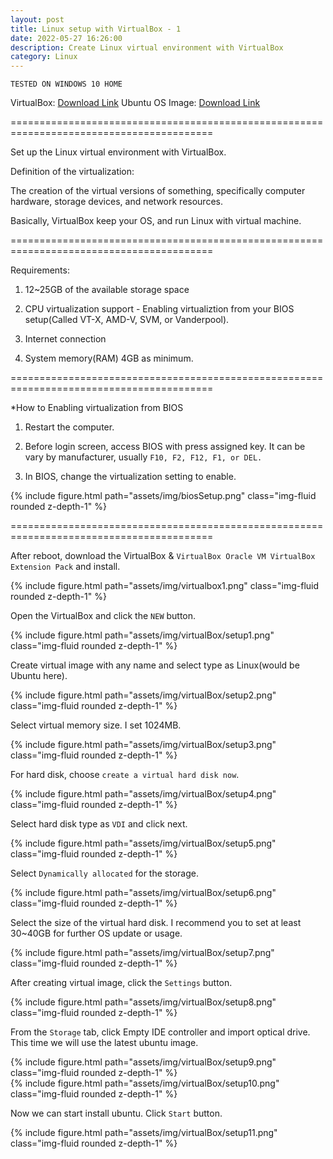```yaml
---
layout: post
title: Linux setup with VirtualBox - 1
date: 2022-05-27 16:26:00
description: Create Linux virtual environment with VirtualBox 
category: Linux
---
```

`TESTED ON WINDOWS 10 HOME`

VirtualBox: <a href="https://www.virtualbox.org/">Download Link</a>
Ubuntu OS Image: <a href="https://ubuntu.com/download/desktop/thank-you?version=22.04&architecture=amd64">Download Link</a>

=========================================================================================

Set up the Linux virtual environment with VirtualBox.

Definition of the virtualization:

The creation of the virtual versions of something, specifically computer hardware, storage devices, and network resources.

Basically, VirtualBox keep your OS, and run Linux with virtual machine.

=========================================================================================

Requirements:

1. 12~25GB of the available storage space

2. CPU virtualization support - Enabling virtualiztion from your BIOS setup(Called VT-X, AMD-V, SVM, or Vanderpool).

3. Internet connection

4. System memory(RAM) 4GB as minimum.

=========================================================================================

*How to Enabling virtualization from BIOS

1. Restart the computer.

2. Before login screen, access BIOS with press assigned key. It can be vary by manufacturer, usually `F10, F2, F12, F1, or DEL.` 

3. In BIOS, change the virtualization setting to enable.

<div class="row mt-3">
    <div class="col-sm mt-3 mt-md-0">
        {% include figure.html path="assets/img/biosSetup.png" class="img-fluid rounded z-depth-1" %}
    </div>
</div>

=========================================================================================



After reboot, download the VirtualBox & `VirtualBox Oracle VM VirtualBox Extension Pack` and install.

<div class="row mt-3">
    <div class="col-sm mt-3 mt-md-0">
        {% include figure.html path="assets/img/virtualbox1.png" class="img-fluid rounded z-depth-1" %}
    </div>
</div>



Open the VirtualBox and click the `NEW` button.
<div class="row mt-3">
    <div class="col-sm mt-3 mt-md-0">
        {% include figure.html path="assets/img/virtualBox/setup1.png" class="img-fluid rounded z-depth-1" %}
    </div>
</div>


Create virtual image with any name and select type as Linux(would be Ubuntu here).
<div class="row mt-3">
    <div class="col-sm mt-3 mt-md-0">
        {% include figure.html path="assets/img/virtualBox/setup2.png" class="img-fluid rounded z-depth-1" %}
    </div>
</div>


Select virtual memory size. I set 1024MB.
<div class="row mt-3">
    <div class="col-sm mt-3 mt-md-0">
        {% include figure.html path="assets/img/virtualBox/setup3.png" class="img-fluid rounded z-depth-1" %}
    </div>
</div>


For hard disk, choose `create a virtual hard disk now`.
<div class="row mt-3">
    <div class="col-sm mt-3 mt-md-0">
        {% include figure.html path="assets/img/virtualBox/setup4.png" class="img-fluid rounded z-depth-1" %}
    </div>
</div>


Select hard disk type as `VDI` and click next.
<div class="row mt-3">
    <div class="col-sm mt-3 mt-md-0">
        {% include figure.html path="assets/img/virtualBox/setup5.png" class="img-fluid rounded z-depth-1" %}
    </div>
</div>


Select `Dynamically allocated` for the storage.
<div class="row mt-3">
    <div class="col-sm mt-3 mt-md-0">
        {% include figure.html path="assets/img/virtualBox/setup6.png" class="img-fluid rounded z-depth-1" %}
    </div>
</div>


Select the size of the virtual hard disk. I recommend you to set at least 30~40GB for further OS update or usage.
<div class="row mt-3">
    <div class="col-sm mt-3 mt-md-0">
        {% include figure.html path="assets/img/virtualBox/setup7.png" class="img-fluid rounded z-depth-1" %}
    </div>
</div>


After creating virtual image, click the `Settings` button.
<div class="row mt-3">
    <div class="col-sm mt-3 mt-md-0">
        {% include figure.html path="assets/img/virtualBox/setup8.png" class="img-fluid rounded z-depth-1" %}
    </div>
</div>


From the `Storage` tab, click Empty IDE controller and import optical drive. This time we will use the latest ubuntu image.
<div class="row mt-3">
    <div class="col-sm mt-3 mt-md-0">
        {% include figure.html path="assets/img/virtualBox/setup9.png" class="img-fluid rounded z-depth-1" %}
    </div>
</div>
<div class="row mt-3">
    <div class="col-sm mt-3 mt-md-0">
        {% include figure.html path="assets/img/virtualBox/setup10.png" class="img-fluid rounded z-depth-1" %}
    </div>
</div>

Now we can start install ubuntu. Click `Start` button.
<div class="row mt-3">
    <div class="col-sm mt-3 mt-md-0">
        {% include figure.html path="assets/img/virtualBox/setup11.png" class="img-fluid rounded z-depth-1" %}
    </div>
</div>


